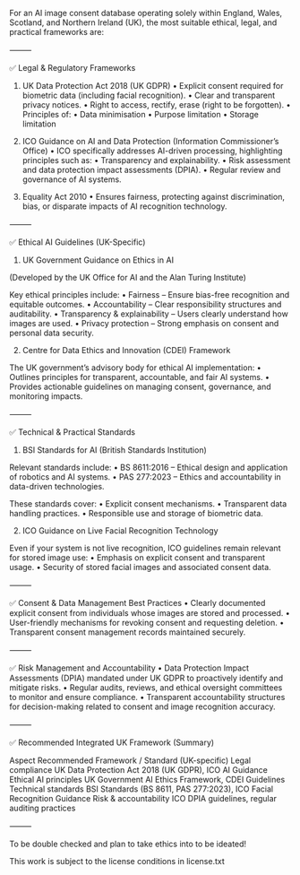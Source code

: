 For an AI image consent database operating solely within England, Wales, Scotland, and Northern Ireland (UK), the most suitable ethical, legal, and practical frameworks are:

⸻

✅ Legal & Regulatory Frameworks

1. UK Data Protection Act 2018 (UK GDPR)
	•	Explicit consent required for biometric data (including facial recognition).
	•	Clear and transparent privacy notices.
	•	Right to access, rectify, erase (right to be forgotten).
	•	Principles of:
	•	Data minimisation
	•	Purpose limitation
	•	Storage limitation

2. ICO Guidance on AI and Data Protection (Information Commissioner’s Office)
	•	ICO specifically addresses AI-driven processing, highlighting principles such as:
	•	Transparency and explainability.
	•	Risk assessment and data protection impact assessments (DPIA).
	•	Regular review and governance of AI systems.

3. Equality Act 2010
	•	Ensures fairness, protecting against discrimination, bias, or disparate impacts of AI recognition technology.

⸻

✅ Ethical AI Guidelines (UK-Specific)

1. UK Government Guidance on Ethics in AI

(Developed by the UK Office for AI and the Alan Turing Institute)

Key ethical principles include:
	•	Fairness – Ensure bias-free recognition and equitable outcomes.
	•	Accountability – Clear responsibility structures and auditability.
	•	Transparency & explainability – Users clearly understand how images are used.
	•	Privacy protection – Strong emphasis on consent and personal data security.

2. Centre for Data Ethics and Innovation (CDEI) Framework

The UK government’s advisory body for ethical AI implementation:
	•	Outlines principles for transparent, accountable, and fair AI systems.
	•	Provides actionable guidelines on managing consent, governance, and monitoring impacts.

⸻

✅ Technical & Practical Standards

1. BSI Standards for AI (British Standards Institution)

Relevant standards include:
	•	BS 8611:2016 – Ethical design and application of robotics and AI systems.
	•	PAS 277:2023 – Ethics and accountability in data-driven technologies.

These standards cover:
	•	Explicit consent mechanisms.
	•	Transparent data handling practices.
	•	Responsible use and storage of biometric data.

2. ICO Guidance on Live Facial Recognition Technology

Even if your system is not live recognition, ICO guidelines remain relevant for stored image use:
	•	Emphasis on explicit consent and transparent usage.
	•	Security of stored facial images and associated consent data.

⸻

✅ Consent & Data Management Best Practices
	•	Clearly documented explicit consent from individuals whose images are stored and processed.
	•	User-friendly mechanisms for revoking consent and requesting deletion.
	•	Transparent consent management records maintained securely.

⸻

✅ Risk Management and Accountability
	•	Data Protection Impact Assessments (DPIA) mandated under UK GDPR to proactively identify and mitigate risks.
	•	Regular audits, reviews, and ethical oversight committees to monitor and ensure compliance.
	•	Transparent accountability structures for decision-making related to consent and image recognition accuracy.

⸻

✅ Recommended Integrated UK Framework (Summary)

Aspect	Recommended Framework / Standard (UK-specific)
Legal compliance	UK Data Protection Act 2018 (UK GDPR), ICO AI Guidance
Ethical AI principles	UK Government AI Ethics Framework, CDEI Guidelines
Technical standards	BSI Standards (BS 8611, PAS 277:2023), ICO Facial Recognition Guidance
Risk & accountability	ICO DPIA guidelines, regular auditing practices


⸻



To be double checked and plan to take ethics into to be ideated!




This work is subject to the license conditions in license.txt